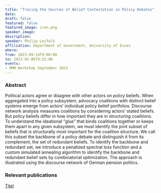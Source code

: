 ```yaml
---
title: "Tracing the Sources of Belief Contestation in Policy Debates"
date:
draft: false
featured: false
featured_image: icon.png
speaker_image:
description:
speaker: Philip Leifeld
affiliation: Department of Government, University of Essex
where:
from: 2023-09-14T9:00:00
to: 2023-02-06T9:25:00
events:
- MMM Workshop September 2023
---
```


### Abstract

Political actors agree or disagree with other actors on policy beliefs. When aggregated into a policy subsystem, advocacy coalitions with distinct belief systems emerge from actors' individual policy belief portfolios. Discourse network analysis measures coalitions by considering actors' stated beliefs. But policy beliefs differ in how important they are in structuring coalitions. To understand the ideational "glue" that binds coalitions together or keeps them apart in any given subsystem, we must identify the joint subset of beliefs that is structurally most important for the coalition structure. We call this subset the backbone of a policy debate and distinguish it from its complement, the set of redundant beliefs. To identify the backbone and redundant set, we introduce a penalized spectral loss function and a custom simulated annealing algorithm to identify the backbone and redundant belief sets by combinatorial optimization. The approach is illustrated using the discourse network of German pension politics.

### Relevant publications 

[Titel](Leifeld.pdf)
